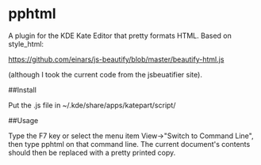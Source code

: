 pphtml
======

A plugin for the KDE Kate Editor that pretty formats HTML. Based on style_html:

https://github.com/einars/js-beautify/blob/master/beautify-html.js

(although I took the current code from the jsbeuatifier site).

##Install

Put the .js file in ~/.kde/share/apps/katepart/script/

##Usage

Type the F7 key or select the menu item View->"Switch to Command Line", then type pphtml on that command line. 
The current document's contents should then be replaced with a pretty printed copy.